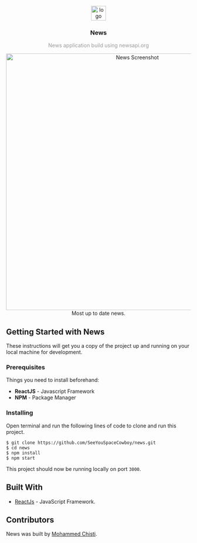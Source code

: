 <p align="center">
  <img
    src="https://user-images.githubusercontent.com/7621982/39106156-ce72309a-4687-11e8-8d7c-2b4db83b695a.png"
    alt="logo"
    width="40" />
</p>
<h3 align="center">
  News
</h3>
<p align="center" style="color: #999;">News application build using newsapi.org
</p>

<p align="center">
  <img
    src="https://user-images.githubusercontent.com/7621982/39106129-ab4eaea4-4687-11e8-947e-8147a11974d6.png"
    alt="News Screenshot"
    width="700" />
    <br>
    Most up to date news.
</p>

## Getting Started with News
These instructions will get you a copy of the project up and running on your local machine for development.

### Prerequisites
Things you need to install beforehand:
* **ReactJS** - Javascript Framework
* **NPM** - Package Manager

### Installing
Open terminal and run the following lines of code to clone and run this project.

 ```shell
 $ git clone https://github.com/SeeYouSpaceCowboy/news.git
 $ cd news
 $ npm install
 $ npm start
 ```
 This project should now be running locally on port `3000`.

## Built With
* [ReactJs](https://reactjs.org/) - JavaScript Framework.

## Contributors
News was built by [Mohammed Chisti](http://mohammedchisti.com).
